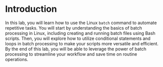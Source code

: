 # Introduction

In this lab, you will learn how to use the Linux `batch` command to automate repetitive tasks. You will start by understanding the basics of batch processing in Linux, including creating and running batch files using Bash scripts. Then, you will explore how to utilize conditional statements and loops in batch processing to make your scripts more versatile and efficient. By the end of this lab, you will be able to leverage the power of batch processing to streamline your workflow and save time on routine operations.
